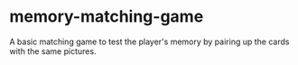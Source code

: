 # memory-matching-game
A basic matching game to test the player's memory by pairing up the cards with the same pictures.
